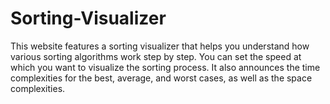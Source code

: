 # Sorting-Visualizer
This website features a sorting visualizer that helps you understand how various sorting algorithms work step by step. You can set the speed at which you want to visualize the sorting process. It also announces the time complexities for the best, average, and worst cases, as well as the space complexities.
